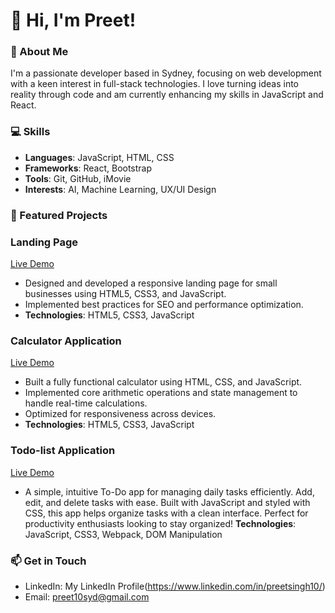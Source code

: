 # 👋 Hi, I'm Preet!

### 🚀 About Me

I'm a passionate developer based in Sydney, focusing on web development with a keen interest in full-stack technologies. I love turning ideas into reality through code and am currently enhancing my skills in JavaScript and React.

### 💻 Skills

- **Languages**: JavaScript, HTML, CSS
- **Frameworks**: React, Bootstrap
- **Tools**: Git, GitHub, iMovie
- **Interests**: AI, Machine Learning, UX/UI Design

### 🌟 Featured Projects

### **Landing Page**

[Live Demo](https://preetsingh10.github.io/landing-page/)

- Designed and developed a responsive landing page for small businesses using HTML5, CSS3, and JavaScript.
- Implemented best practices for SEO and performance optimization.
- **Technologies**: HTML5, CSS3, JavaScript

### **Calculator Application**

[Live Demo](https://preetsingh10.github.io/calculator/)

- Built a fully functional calculator using HTML, CSS, and JavaScript.
- Implemented core arithmetic operations and state management to handle real-time calculations.
- Optimized for responsiveness across devices.
- **Technologies**: HTML5, CSS3, JavaScript

### **Todo-list Application**

[Live Demo](https://preetsingh10.github.io/to-do-list/)

- A simple, intuitive To-Do app for managing daily tasks efficiently. Add, edit, and delete tasks with ease. Built with JavaScript and styled with CSS, this app helps organize tasks with a clean interface. Perfect for productivity enthusiasts looking to stay organized!
**Technologies**: JavaScript, CSS3, Webpack, DOM Manipulation



### 📫 Get in Touch

- LinkedIn: My LinkedIn Profile(https://www.linkedin.com/in/preetsingh10/)
- Email: preet10syd@gmail.com
